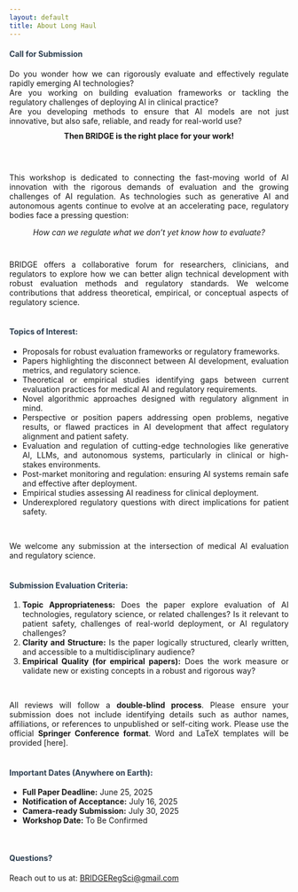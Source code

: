 ```yaml
---
layout: default
title: About Long Haul
---
```


<div class="post" style="text-align: justify;">
  <h4 class="pageTitle" style="color: #2c3e50;"> Call for Submission </h4>
Do you wonder how we can rigorously evaluate and effectively regulate rapidly emerging AI technologies?<br>
  Are you working on building evaluation frameworks or tackling the regulatory challenges of deploying AI in clinical practice?<br>
  Are you developing methods to ensure that AI models are not just innovative, but also safe, reliable, and ready for real-world use?<br>
  <div style="text-align: center; font-weight: bold; margin: 10px 0;">
    Then BRIDGE is the right place for your work!
  </div><br><br>

  This workshop is dedicated to connecting the fast-moving world of AI innovation with the rigorous demands of evaluation and the growing challenges of AI regulation. As technologies such as generative AI and autonomous agents continue to evolve at an accelerating pace, regulatory bodies face a pressing question:<br>
 <div style="text-align: center; font-style: italic; margin: 10px 0;">
    How can we regulate what we don’t yet know how to evaluate?
  </div><br>

  BRIDGE offers a collaborative forum for researchers, clinicians, and regulators to explore how we can better align technical development with robust evaluation methods and regulatory standards. We welcome contributions that address theoretical, empirical, or conceptual aspects of regulatory science.<br><br>
  <h4 class="pageTitle" style="color: #2c3e50;"> Topics of Interest: </h4>
  <ul>
    <li>Proposals for robust evaluation frameworks or regulatory frameworks.</li>
    <li>Papers highlighting the disconnect between AI development, evaluation metrics, and regulatory science.</li>
    <li>Theoretical or empirical studies identifying gaps between current evaluation practices for medical AI and regulatory requirements.</li>
    <li>Novel algorithmic approaches designed with regulatory alignment in mind.</li>
    <li>Perspective or position papers addressing open problems, negative results, or flawed practices in AI development that affect regulatory alignment and patient safety.</li>
    <li>Evaluation and regulation of cutting-edge technologies like generative AI, LLMs, and autonomous systems, particularly in clinical or high-stakes environments.</li>
    <li>Post-market monitoring and regulation: ensuring AI systems remain safe and effective after deployment.</li>
    <li>Empirical studies assessing AI readiness for clinical deployment.</li>
    <li>Underexplored regulatory questions with direct implications for patient safety.</li>
  </ul><br>

  We welcome any submission at the intersection of medical AI evaluation and regulatory science.<br><br>

  <h4 class="pageTitle" style="color: #2c3e50;"> Submission Evaluation Criteria: </h4>
  <ol>
    <li><strong>Topic Appropriateness:</strong> Does the paper explore evaluation of AI technologies, regulatory science, or related challenges? Is it relevant to patient safety, challenges of real-world deployment, or AI regulatory challenges?</li>
    <li><strong>Clarity and Structure:</strong> Is the paper logically structured, clearly written, and accessible to a multidisciplinary audience?</li>
    <li><strong>Empirical Quality (for empirical papers):</strong> Does the work measure or validate new or existing concepts in a robust and rigorous way?</li>
  </ol><br>

  All reviews will follow a <strong>double-blind process</strong>. Please ensure your submission does not include identifying details such as author names, affiliations, or references to unpublished or self-citing work. Please use the official <strong>Springer Conference format</strong>. Word and LaTeX templates will be provided [here].<br><br>

  <h4 class="pageTitle" style="color: #2c3e50;">  Important Dates (Anywhere on Earth): </h4>
  <ul>
    <li><strong>Full Paper Deadline:</strong> June 25, 2025</li>
    <li><strong>Notification of Acceptance:</strong> July 16, 2025</li>
    <li><strong>Camera-ready Submission:</strong> July 30, 2025</li>
    <li><strong>Workshop Date:</strong> To Be Confirmed</li>
  </ul><br>

  <h4 class="pageTitle" style="color: #2c3e50;">  Questions? </h4>
  Reach out to us at: <a href="mailto:bridgeregsci@gmail.com">BRIDGERegSci@gmail.com</a><br>
</div>